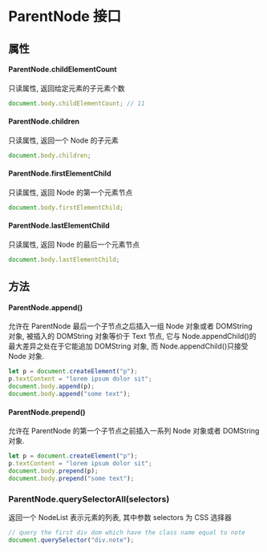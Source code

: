 # ParentNode 接口

## 属性

#### ParentNode.childElementCount

只读属性, 返回给定元素的子元素个数

```javascript
document.body.childElementCount; // 11
```

#### ParentNode.children

只读属性, 返回一个 Node 的子元素

```javascript
document.body.children;
```

#### ParentNode.firstElementChild

只读属性, 返回 Node 的第一个元素节点

```javascript
document.body.firstElementChild;
```

#### ParentNode.lastElementChild

只读属性, 返回 Node 的最后一个元素节点

```javascript
document.body.lastElementChild;
```

## 方法

#### ParentNode.append()

允许在 ParentNode 最后一个子节点之后插入一组 Node 对象或者 DOMString 对象, 被插入的 DOMString 对象等价于 Text 节点, 它与 Node.appendChild()的最大差异之处在于它能追加 DOMString 对象, 而 Node.appendChild()只接受 Node 对象.

```javascript
let p = document.createElement("p");
p.textContent = "lorem ipsum dolor sit";
document.body.append(p);
document.body.append("some text");
```

#### ParentNode.prepend()

允许在 ParentNode 的第一个子节点之前插入一系列 Node 对象或者 DOMString 对象.

```javascript
let p = document.createElement("p");
p.textContent = "lorem ipsum dolor sit";
document.body.prepend(p);
document.body.prepend("some text");
```

### ParentNode.querySelectorAll(selectors)

返回一个 NodeList 表示元素的列表, 其中参数 selectors 为 CSS 选择器

```javascript
// query the first div dom which have the class name equal to note
document.querySelector("div.note");
```
